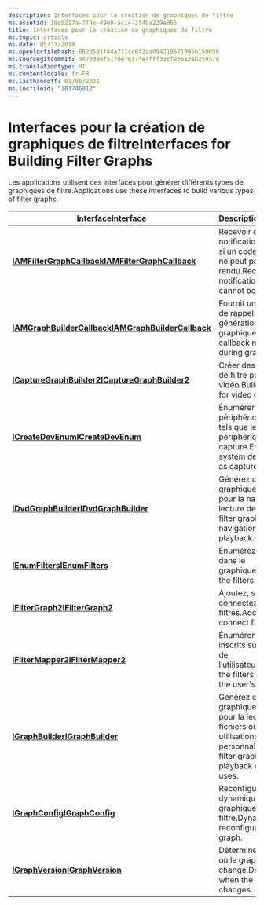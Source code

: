 ```yaml
---
description: Interfaces pour la création de graphiques de filtre
ms.assetid: 18d5217a-7f4e-49e9-ac14-2f4ba229e065
title: Interfaces pour la création de graphiques de filtre
ms.topic: article
ms.date: 05/31/2018
ms.openlocfilehash: 862d581f44a711cc6f2aa094210571995b15005b
ms.sourcegitcommit: a47bd86f517de76374e4fff33cfeb613eb259a7e
ms.translationtype: MT
ms.contentlocale: fr-FR
ms.lasthandoff: 01/06/2021
ms.locfileid: "103746012"
---
```

# <a name="interfaces-for-building-filter-graphs"></a><span data-ttu-id="6e6be-103">Interfaces pour la création de graphiques de filtre</span><span class="sxs-lookup"><span data-stu-id="6e6be-103">Interfaces for Building Filter Graphs</span></span>

<span data-ttu-id="6e6be-104">Les applications utilisent ces interfaces pour générer différents types de graphiques de filtre.</span><span class="sxs-lookup"><span data-stu-id="6e6be-104">Applications use these interfaces to build various types of filter graphs.</span></span>



| <span data-ttu-id="6e6be-105">Interface</span><span class="sxs-lookup"><span data-stu-id="6e6be-105">Interface</span></span>                                                  | <span data-ttu-id="6e6be-106">Description</span><span class="sxs-lookup"><span data-stu-id="6e6be-106">Description</span></span>                                                 |
|------------------------------------------------------------|-------------------------------------------------------------|
| [<span data-ttu-id="6e6be-107">**IAMFilterGraphCallback**</span><span class="sxs-lookup"><span data-stu-id="6e6be-107">**IAMFilterGraphCallback**</span></span>](/windows/desktop/api/Strmif/nn-strmif-iamfiltergraphcallback)   | <span data-ttu-id="6e6be-108">Recevoir des notifications de rappel si un code confidentiel ne peut pas être rendu.</span><span class="sxs-lookup"><span data-stu-id="6e6be-108">Receive callback notifications if a pin cannot be rendered.</span></span> |
| [<span data-ttu-id="6e6be-109">**IAMGraphBuilderCallback**</span><span class="sxs-lookup"><span data-stu-id="6e6be-109">**IAMGraphBuilderCallback**</span></span>](/windows/desktop/api/Strmif/nn-strmif-iamgraphbuildercallback) | <span data-ttu-id="6e6be-110">Fournit un mécanisme de rappel lors de la génération du graphique.</span><span class="sxs-lookup"><span data-stu-id="6e6be-110">Provides a callback mechanism during graph building.</span></span>        |
| [<span data-ttu-id="6e6be-111">**ICaptureGraphBuilder2**</span><span class="sxs-lookup"><span data-stu-id="6e6be-111">**ICaptureGraphBuilder2**</span></span>](/windows/desktop/api/Strmif/nn-strmif-icapturegraphbuilder2)     | <span data-ttu-id="6e6be-112">Créer des graphiques de filtre pour la capture vidéo.</span><span class="sxs-lookup"><span data-stu-id="6e6be-112">Build filter graphs for video capture.</span></span>                      |
| [<span data-ttu-id="6e6be-113">**ICreateDevEnum**</span><span class="sxs-lookup"><span data-stu-id="6e6be-113">**ICreateDevEnum**</span></span>](/windows/desktop/api/Strmif/nn-strmif-icreatedevenum)                   | <span data-ttu-id="6e6be-114">Énumérer les périphériques système, tels que les périphériques de capture.</span><span class="sxs-lookup"><span data-stu-id="6e6be-114">Enumerate system devices, such as capture devices.</span></span>          |
| [<span data-ttu-id="6e6be-115">**IDvdGraphBuilder**</span><span class="sxs-lookup"><span data-stu-id="6e6be-115">**IDvdGraphBuilder**</span></span>](/windows/desktop/api/Strmif/nn-strmif-idvdgraphbuilder)               | <span data-ttu-id="6e6be-116">Générez des graphiques de filtre pour la navigation et la lecture des DVD.</span><span class="sxs-lookup"><span data-stu-id="6e6be-116">Build filter graphs for DVD navigation and playback.</span></span>        |
| [<span data-ttu-id="6e6be-117">**IEnumFilters**</span><span class="sxs-lookup"><span data-stu-id="6e6be-117">**IEnumFilters**</span></span>](/windows/desktop/api/Strmif/nn-strmif-ienumfilters)                       | <span data-ttu-id="6e6be-118">Énumérez les filtres dans le graphique.</span><span class="sxs-lookup"><span data-stu-id="6e6be-118">Enumerate the filters in the graph.</span></span>                         |
| [<span data-ttu-id="6e6be-119">**IFilterGraph2**</span><span class="sxs-lookup"><span data-stu-id="6e6be-119">**IFilterGraph2**</span></span>](/windows/desktop/api/Strmif/nn-strmif-ifiltergraph2)                     | <span data-ttu-id="6e6be-120">Ajoutez, supprimez ou connectez des filtres.</span><span class="sxs-lookup"><span data-stu-id="6e6be-120">Add, remove, or connect filters.</span></span>                            |
| [<span data-ttu-id="6e6be-121">**IFilterMapper2**</span><span class="sxs-lookup"><span data-stu-id="6e6be-121">**IFilterMapper2**</span></span>](/windows/desktop/api/Strmif/nn-strmif-ifiltermapper2)                   | <span data-ttu-id="6e6be-122">Énumérer les filtres inscrits sur le système de l’utilisateur.</span><span class="sxs-lookup"><span data-stu-id="6e6be-122">Enumerate the filters registered on the user's system.</span></span>      |
| [<span data-ttu-id="6e6be-123">**IGraphBuilder**</span><span class="sxs-lookup"><span data-stu-id="6e6be-123">**IGraphBuilder**</span></span>](/windows/desktop/api/Strmif/nn-strmif-igraphbuilder)                     | <span data-ttu-id="6e6be-124">Générez des graphiques de filtre pour la lecture de fichiers ou pour des utilisations personnalisées.</span><span class="sxs-lookup"><span data-stu-id="6e6be-124">Build filter graphs for file playback or for custom uses.</span></span>   |
| [<span data-ttu-id="6e6be-125">**IGraphConfig**</span><span class="sxs-lookup"><span data-stu-id="6e6be-125">**IGraphConfig**</span></span>](/windows/desktop/api/Strmif/nn-strmif-igraphconfig)                       | <span data-ttu-id="6e6be-126">Reconfigurez dynamiquement un graphique de filtre.</span><span class="sxs-lookup"><span data-stu-id="6e6be-126">Dynamically reconfigure a filter graph.</span></span>                     |
| [<span data-ttu-id="6e6be-127">**IGraphVersion**</span><span class="sxs-lookup"><span data-stu-id="6e6be-127">**IGraphVersion**</span></span>](/windows/desktop/api/Strmif/nn-strmif-igraphversion)                     | <span data-ttu-id="6e6be-128">Déterminez le moment où le graphique change.</span><span class="sxs-lookup"><span data-stu-id="6e6be-128">Determine when the graph changes.</span></span>                           |



 

 

 



